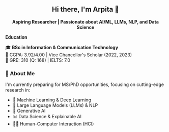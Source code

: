 ## <h2 align="center">Hi there, I'm Arpita 👋</h2>
<p align="center"><b> Aspiring Researcher | Passionate about AI/ML, LLMs, NLP, and Data Science</b></p>

<b>Education</b>

🎓 **BSc in Information & Communication Technology**  
📍 CGPA: 3.92/4.00 | Vice Chancellor's Scholar (2022, 2023)  
🧠 GRE: 310 (Q: 168) | IELTS: 7.0  

### 🔬 About Me
I'm currently preparing for MS/PhD opportunities, focusing on cutting-edge research in:

- 🤖 Machine Learning & Deep Learning  
- 🧠 Large Language Models (LLMs) & NLP  
- 🎨 Generative AI  
- 📊 Data Science & Explainable AI  
- 👩‍💻 Human-Computer Interaction (HCI)






<!--
**Arpita2041/Arpita2041** is a ✨ _special_ ✨ repository because its `README.md` (this file) appears on your GitHub profile.

Here are some ideas to get you started:

- 🔭 I’m currently working on ...
- 🌱 I’m currently learning ...
- 👯 I’m looking to collaborate on ...
- 🤔 I’m looking for help with ...
- 💬 Ask me about ...
- 📫 How to reach me: ...
- 😄 Pronouns: ...
- ⚡ Fun fact: ...
-->
